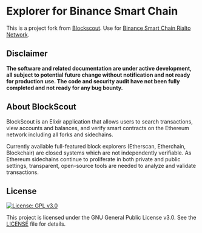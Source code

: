 # Explorer for Binance Smart Chain
This is a project fork from [Blockscout](https://github.com/poanetwork/blockscout). Use for [Binance Smart Chain Rialto Network](https://explorer.binance.org/smart-testnet).

## Disclaimer
**The software and related documentation are under active development, all subject to potential future change without notification and not ready for production use. The code and security audit have not been fully completed and not ready for any bug bounty.**

## About BlockScout

BlockScout is an Elixir application that allows users to search transactions, view accounts and balances, and verify smart contracts on the Ethereum network including all forks and sidechains.

Currently available full-featured block explorers (Etherscan, Etherchain, Blockchair) are closed systems which are not independently verifiable.  As Ethereum sidechains continue to proliferate in both private and public settings, transparent, open-source tools are needed to analyze and validate transactions.

## License

[![License: GPL v3.0](https://img.shields.io/badge/License-GPL%20v3-blue.svg)](https://www.gnu.org/licenses/gpl-3.0)

This project is licensed under the GNU General Public License v3.0. See the [LICENSE](LICENSE) file for details.
